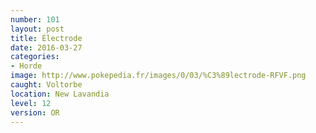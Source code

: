 ```yaml
---
number: 101
layout: post
title: Électrode
date: 2016-03-27
categories:
- Horde
image: http://www.pokepedia.fr/images/0/03/%C3%89lectrode-RFVF.png
caught: Voltorbe
location: New Lavandia
level: 12
version: OR
---
```

